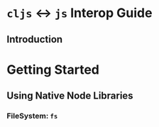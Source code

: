 # `cljs` <-> `js` Interop Guide

## Introduction

# Getting Started

## Using Native Node Libraries

### FileSystem: `fs`
